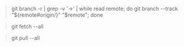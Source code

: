 > git branch -r | grep -v '\->' | while read remote; do git branch --track "${remote#origin/}" "$remote"; done

> git fetch --all

> git pull --all
